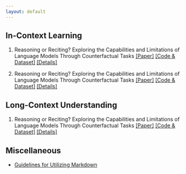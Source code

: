 ```yaml
---
layout: default
---
```


## In-Context Learning

1. Reasoning or Reciting? Exploring the Capabilities and Limitations of Language Models Through Counterfactual Tasks [[Paper]](https://arxiv.org/pdf/2307.02477) [[Code & Dataset]](https://github.com/ZhaofengWu/counterfactual-evaluation) [[Details]](./blogs/reasoning_or_reciting.md)

2. Reasoning or Reciting? Exploring the Capabilities and Limitations of Language Models Through Counterfactual Tasks [[Paper]](https://arxiv.org/pdf/2307.02477) [[Code & Dataset]](https://github.com/ZhaofengWu/counterfactual-evaluation) [[Details]](./blogs/reasoning_or_reciting.md)

## Long-Context Understanding

1. Reasoning or Reciting? Exploring the Capabilities and Limitations of Language Models Through Counterfactual Tasks [[Paper]](https://arxiv.org/pdf/2307.02477) [[Code & Dataset]](https://github.com/ZhaofengWu/counterfactual-evaluation) [[Details]](./blogs/reasoning_or_reciting.md)

## Miscellaneous

- [Guidelines for Utilizing Markdown](./blog/notes_for_markdown.md)

